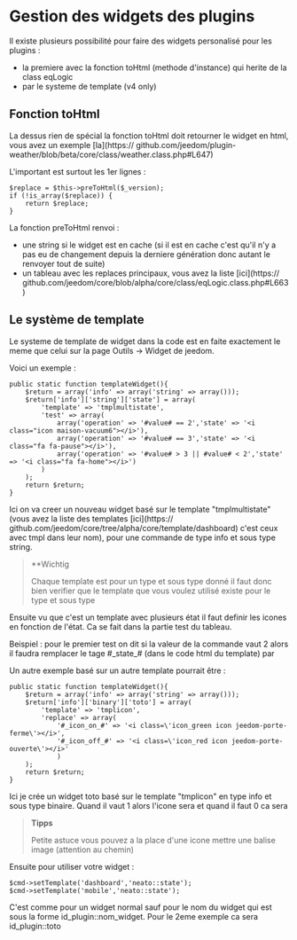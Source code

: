 # Gestion des widgets des plugins

Il existe plusieurs possibilité pour faire des widgets personalisé pour les plugins : 

- la premiere avec la fonction toHtml (methode d'instance) qui herite de la class eqLogic
- par le systeme de template (v4 only)

## Fonction toHtml

La dessus rien de spécial la fonction toHtml doit retourner le widget en html, vous avez un exemple [la](https:// github.com/jeedom/plugin-weather/blob/beta/core/class/weather.class.php#L647)

L'important est surtout les 1er lignes : 

````
$replace = $this->preToHtml($_version);
if (!is_array($replace)) {
	return $replace;
}
````

La fonction preToHtml renvoi :

- une string si le widget est en cache (si il est en cache c'est qu'il n'y a pas eu de changement depuis la derniere génération donc autant le renvoyer tout de suite)
- un tableau avec les replaces principaux, vous avez la liste [ici](https:// github.com/jeedom/core/blob/alpha/core/class/eqLogic.class.php#L663)

## Le système de template

Le systeme de template de widget dans la code est en faite exactement le meme que celui sur la page Outils -> Widget de jeedom.

Voici un exemple :

````
public static function templateWidget(){
	$return = array('info' => array('string' => array()));
	$return['info']['string']['state'] = array(
		'template' => 'tmplmultistate',
		'test' => array(
			array('operation' => '#value# == 2','state' => '<i class="icon maison-vacuum6"></i>'),
			array('operation' => '#value# == 3','state' => '<i class="fa fa-pause"></i>'),
			array('operation' => '#value# > 3 || #value# < 2','state' => '<i class="fa fa-home"></i>')
		)
	);
	return $return;
}
````

Ici on va creer un nouveau widget basé sur le template "tmplmultistate" (vous avez la liste des templates [ici](https:// github.com/jeedom/core/tree/alpha/core/template/dashboard) c'est ceux avec tmpl dans leur nom), pour une commande de type info et sous type string.

>**Wichtig
>
>Chaque template est pour un type et sous type donné il faut donc bien verifier que le template que vous voulez utilisé existe pour le type et sous type

Ensuite vu que c'est un template avec plusieurs état il faut definir les icones en fonction de l'état. Ca se fait dans la partie test du tableau.

Beispiel : pour le premier test on dit si la valeur de la commande vaut 2 alors il faudra remplacer le tage #\_state_# (dans le code html du template) par <i class="icon maison-vacuum6"></i>

Un autre exemple basé sur un autre template pourrait être : 

````
public static function templateWidget(){
	$return = array('info' => array('string' => array()));
	$return['info']['binary']['toto'] = array(
		'template' => 'tmplicon',
		'replace' => array(
			'#_icon_on_#' => '<i class=\'icon_green icon jeedom-porte-ferme\'></i>',
			'#_icon_off_#' => '<i class=\'icon_red icon jeedom-porte-ouverte\'></i>'
			)
	);
	return $return;
}
````
  
Ici je crée un widget toto basé sur le template "tmplicon" en type info et sous type binaire. Quand il vaut 1 alors l'icone sera <i class='icon_green icon jeedom-porte-ferme'></i> et quand il faut 0 ca sera <i class='icon_red icon jeedom-porte-ouverte'></i>
  
>**Tipps**
>
> Petite astuce vous pouvez a la place d'une icone mettre une balise image (attention au chemin)
  
Ensuite pour utiliser votre widget : 
  
````
$cmd->setTemplate('dashboard','neato::state');
$cmd->setTemplate('mobile','neato::state');
````

C'est comme pour un widget normal sauf pour le nom du widget qui est sous la forme id_plugin::nom_widget. Pour le 2eme exemple ca sera id_plugin::toto
  
  
